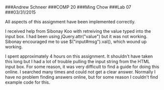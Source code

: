 ###Andrew Schneer
###COMP 20
###Ming Chow
###Lab 07
###03/31/2015

All aspects of this assignment have
been implemented correctly.

I received help from Sibonay Koo with
retreiving the value typed into the
input box.  I had been using
jQuery.attr("value") but it was not
working.  Sibonay encouraged me to
use $("input#msg").val(), which wound
up working.

I spent approximately 4 hours on this
assignment.  It shouldn't have taken
this long but I had a lot of trouble
pulling the input string from the
HTML input box.  For some reason,
it was very difficult to find a guide
for doing this online.  I searched
many times and could not get a clear
answer.  Normally I have no problem
finding answers online, but for some
reason I couldn't find example code
for this.